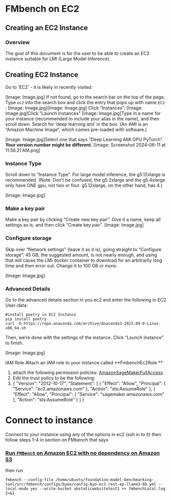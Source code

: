 # FMbench on EC2

## Creating an EC2 Instance

### Overview

The goal of this document is for the user to be able to create an EC2 instance suitable for LMI (Large Model Inference).

## Creating EC2 Instance

Go to ‘EC2’ - it is likely in recently visited:

[Image: Image.jpg]
If not found, go to the search bar on the top of the page. Type `ec2` into the search box and click the entry that pops up with name `EC2` :
[Image: Image.jpg][Image: Image.jpg]
Click “Instances”:
[Image: Image.jpg]Click “Launch Instances”
[Image: Image.jpg]Type in a name for your instance (recommended to include your alias in the name), and then scroll down. Search for ‘deep learning ami’ in the box. (An AMI is an “Amazon Machine Image”, which comes pre-loaded with software.)

[Image: Image.jpg]Select one that says “Deep Learning AMI GPU PyTorch”. **Your version number might be different.** 
[Image: Screenshot 2024-06-11 at 11.56.21 AM.png]
### Instance Type

Scroll down to “Instance Type”. For large model inference, the g5.12xlarge is recommended. (Note: Don’t be confused, the g5.2xlarge and the g5.4xlarge only have ONE gpu, not two or four. g5.12xlarge, on the other hand, has 4.)

[Image: Image.jpg]
### Make a key pair

Make a key pair by clicking “Create new key pair”. Give it a name, keep all settings as is, and then click “Create key pair”.
[Image: Image.jpg]
### Configure storage

Skip over “Network settings” (leave it as it is), going straight to “Configure storage”. 45 GB, the suggested amount, is not nearly enough, and using that will cause the LMI docker container to download for an arbitrarily long time and then error out. Change it to 100 GB or more:

[Image: Image.jpg]
### Advanced Details
Go to the advanced details section in you ec2 and enter the following in EC2 User-data:


```
#install poetry in EC2 Instance
pip install poetry
curl -O https://repo.anaconda.com/archive/Anaconda3-2023.09-0-Linux-x86_64.sh
```

Then, we’re done with the settings of the instance. Click “Launch Instance” to finish.

[Image: Image.jpg]

IAM Role
Attach an IAM role to your instance called **FmbenchEc2Role 
**

1. attach the following permission policies: [AmazonSageMakerFullAccess](https://us-east-1.console.aws.amazon.com/iam/home?region=us-east-1#/policies/details/arn%3Aaws%3Aiam%3A%3Aaws%3Apolicy%2FAmazonSageMakerFullAccess)
2. Edit the trust policy to be the following:
3. {
        "Version": "2012-10-17",
        "Statement": [
            {
                "Effect": "Allow",
                "Principal": {
                    "Service": "ec2.amazonaws.com"
                },
                "Action": "sts:AssumeRole"
            },
            {
                "Effect": "Allow",
                "Principal": {
                    "Service": "sagemaker.amazonaws.com"
                },
                "Action": "sts:AssumeRole"
            }
        ]
    }

# **Connect to instance**

Connect to your instance using any of the options in ec2 (ssh in to it) then follow steps 1-4 in section on FMbench that says

### [Run `FMBench` on Amazon EC2 with no dependency on Amazon S3](https://github.com/aws-samples/foundation-model-benchmarking-tool/tree/ec2-deployment?tab=readme-ov-file#run-fmbench-on-amazon-ec2-with-no-dependency-on-amazon-s3)

then run 

```
fmbench --config-file /home/ubuntu/foundation-model-benchmarking-tool/src/fmbench/configs/byoe/config-byo-ec2-rest-ep-llama3-8b.yml --local-mode yes --write-bucket abstaticwebsitetest1 >> fmbenchLocal.log 2>&1
```

